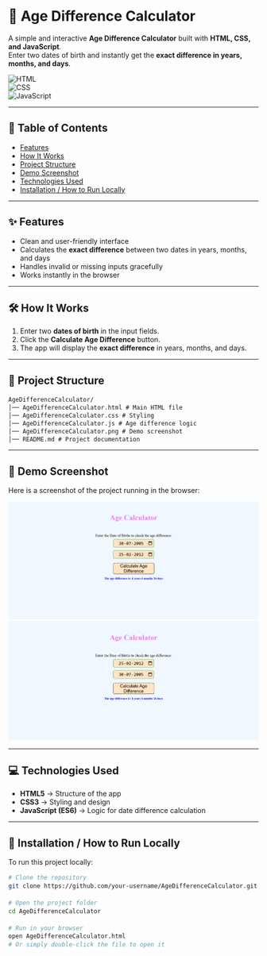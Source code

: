 # 🔢 Age Difference Calculator  

A simple and interactive **Age Difference Calculator** built with **HTML, CSS, and JavaScript**.  
Enter two dates of birth and instantly get the **exact difference in years, months, and days**.  

![HTML](https://img.shields.io/badge/HTML-5-orange)  
![CSS](https://img.shields.io/badge/CSS-3-blue)  
![JavaScript](https://img.shields.io/badge/JavaScript-ES6-yellow)  

---

## 📑 Table of Contents  
- [Features](#-features)  
- [How It Works](#-how-it-works)  
- [Project Structure](#-project-structure)  
- [Demo Screenshot](#-demo-screenshot)  
- [Technologies Used](#-technologies-used)  
- [Installation / How to Run Locally](#-installation--how-to-run-locally)  

---

## ✨ Features  
- Clean and user-friendly interface  
- Calculates the **exact difference** between two dates in years, months, and days  
- Handles invalid or missing inputs gracefully  
- Works instantly in the browser  

---

## 🛠 How It Works  
1. Enter two **dates of birth** in the input fields.  
2. Click the **Calculate Age Difference** button.  
3. The app will display the **exact difference** in years, months, and days.  

---

## 📂 Project Structure  

```
AgeDifferenceCalculator/
│── AgeDifferenceCalculator.html # Main HTML file
│── AgeDifferenceCalculator.css # Styling
│── AgeDifferenceCalculator.js # Age difference logic
│── AgeDifferenceCalculator.png # Demo screenshot
│── README.md # Project documentation

```
---

## 📸 Demo Screenshot  
Here is a screenshot of the project running in the browser:  

![Demo Screenshot](AgeDifferenceCalculator.png)  
![Demo Screenshot](AgeDifferenceCalculator2.png)

---

## 💻 Technologies Used  
- **HTML5** → Structure of the app  
- **CSS3** → Styling and design  
- **JavaScript (ES6)** → Logic for date difference calculation  

---

## 🚀 Installation / How to Run Locally  
To run this project locally:  

```bash
# Clone the repository
git clone https://github.com/your-username/AgeDifferenceCalculator.git  

# Open the project folder
cd AgeDifferenceCalculator  

# Run in your browser
open AgeDifferenceCalculator.html  
# Or simply double-click the file to open it
